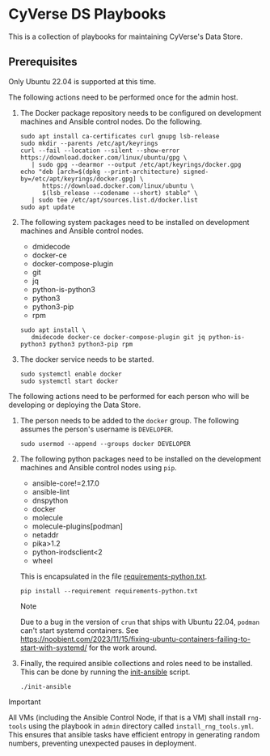 # CyVerse DS Playbooks

This is a collection of playbooks for maintaining CyVerse's Data Store.

## Prerequisites

Only Ubuntu 22.04 is supported at this time.

The following actions need to be performed once for the admin host.

1. The Docker package repository needs to be configured on development machines and Ansible control nodes. Do the following.

   ```shell
   sudo apt install ca-certificates curl gnupg lsb-release
   sudo mkdir --parents /etc/apt/keyrings
   curl --fail --location --silent --show-error https://download.docker.com/linux/ubuntu/gpg \
      | sudo gpg --dearmor --output /etc/apt/keyrings/docker.gpg
   echo "deb [arch=$(dpkg --print-architecture) signed-by=/etc/apt/keyrings/docker.gpg] \
         https://download.docker.com/linux/ubuntu \
         $(lsb_release --codename --short) stable" \
      | sudo tee /etc/apt/sources.list.d/docker.list
   sudo apt update
   ```

1. The following system packages need to be installed on development machines and Ansible control nodes.

   * dmidecode
   * docker-ce
   * docker-compose-plugin
   * git
   * jq
   * python-is-python3
   * python3
   * python3-pip
   * rpm

   ```shell
   sudo apt install \
      dmidecode docker-ce docker-compose-plugin git jq python-is-python3 python3 python3-pip rpm
   ```

1. The docker service needs to be started.

   ```shell
   sudo systemctl enable docker
   sudo systemctl start docker
   ```

The following actions need to be performed for each person who will be developing or deploying the Data Store.

1. The person needs to be added to the `docker` group. The following assumes the person's username is `DEVELOPER`.

   ```shell
   sudo usermod --append --groups docker DEVELOPER
   ```

1. The following python packages need to be installed on the development machines and Ansible control nodes using `pip`.

   * ansible-core!=2.17.0
   * ansible-lint
   * dnspython
   * docker
   * molecule
   * molecule-plugins\[podman\]
   * netaddr
   * pika>1.2
   * python-irodsclient<2
   * wheel

   This is encapsulated in the file [requirements-python.txt](./requirements-python.txt).

   ```shell
   pip install --requirement requirements-python.txt
   ```

   > [!NOTE]
   > Due to a bug in the version of `crun` that ships with Ubuntu 22.04, `podman` can't start systemd containers. See <https://noobient.com/2023/11/15/fixing-ubuntu-containers-failing-to-start-with-systemd/> for the work around.

1. Finally, the required ansible collections and roles need to be installed. This can be done by running the [init-ansible](./init-ansible) script.

   ```shell
   ./init-ansible
   ```

> [!IMPORTANT]
> All VMs (including the Ansible Control Node, if that is a VM) shall install `rng-tools` using the playbook in `admin` directory called `install_rng_tools.yml`. This ensures that ansible tasks have efficient entropy in generating random numbers, preventing unexpected pauses in deployment.
